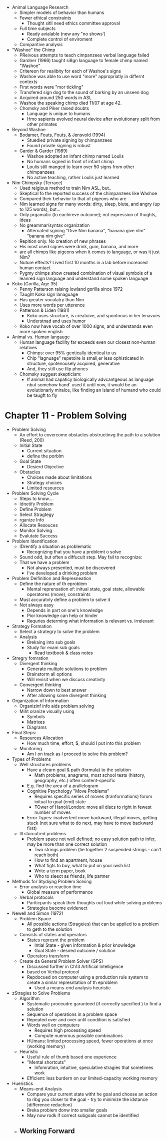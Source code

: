 - Animal Language Research
    * Simpler models of behavior than humans
    * Fewer ethical constraints
        - Thought sitll need ethics committee approval
    * Full time subjects
        - Ready avialable (new any "no shows')
        - Complete control of enviroment
    * Comparitive analysis
- "Washoe" the Chimp
    * PReivous attempts to teach cimpanzees verbal language failed
    * Gardner (1966) taught si8gn language to female chimp named "Washoe"
    * Critereon for realibity for each of Washoe's signs
    * Washoe was able to use word "more" appropriatly in differnt contexts
    * First words were "mor tickling"
    * Transfered sign dog to the sound of barking by an unseen dog
    * Acquired around 250 words in ASL
    * Washoe the speaking chimp died 11/07 at age 42.
    * Chomsky and Piker raised doubts
        - Language is unique to humans
        - Hmo sapients evolved neural device after evolutionary split from other primates
- Beyond Washoe
    * Bodamer, Fouts, Fouts, & Jensvold (1994)
        - Stuedied private signing by chimpanzees
        - Found private signing is robust
    * Garder & Garder (1989)
        - Washoe adopted an infant chimp named Loulis
        - No humans signed in front of infant chimp
        - Loulis still manged to learn over 50 signs from other chimpanzees
        - No active teaching, rather Loulis just learned
- Nim Chimpsky (Terrace)
    * Used reigious method to train Nim ASL, but..
    * Skeptical fo the reported success of the chimpanzees like Washoe
    * Compared their behavior to that of pigeons who are
    * Nim learned signs for many words: dirty, sleep, biute, and angry (up to 125 words), but...
    * Only prgamatic (to eachireve outcome); not expression of thughts, ideas
    * No greammar/syntax organization
        - Alternated sgining "Give Nim banana", "banana give nIm" "banana nim give"
    * Repition only. No creation of new phrases
    * His most used signes were drink, gum, banana, and more
    * are all chimps like pigeons when it comes to language, or was it just Nim?
    * Nuture effects? Lived first 10 months in a lab before increased human contact
    * Pygmy chimps show created combination of visual symbols of a leanred sign language and understand some spoken language
- Koko (Gorilla, Age 35)
    * Penny Patterson raising lowland gorilla since 1972
    * Taught Koko sign lanaguage
    * Has greater voculatry than Nim
    * Uses more words per utterence
    * Patterson & Liden (1981)
        - Koko uses structure, is creatuive, and spontnous in her lenavues
        - Understnad and uses humor
    * Koko now have vocab of over 1000 signs, and understands even more spoken english
- Animal vs. Human langauge
    * Human language facility far exceeds even our closest non-human relatives
        - Chimps: over 95% gentically identical to us
        - Chip "lagnuage" repetoire is small,er less ophisticated in structure, spotenousely acquired, generative
        - And, they still use flip phones
    * Chomsky suggest skepticism:
        - If animal had capaticy biologically advcantgeous as language nbut somehow hand' used it until now, it would be an evolutionarly miralce, like finding an island of humand who could be taugft to fly

Chapter 11 - Problem Solving
============================
- Problem Solving 
    * An effort to covercome obstacles obstructinvg the path to a solution (Reed, 200)
    * Initial State
        - Current situation
        - define the porblm
    * Goal State
        - Desierd Objective
    * Obstacles
        - Choices made about limitations
        - Strategy choices
        - Limited resources
- Problem Solving Cycle
    * Steps to know....
    * Idnetify Problem
    * Define Problem
    * Select Stragtegy
    * rganize Info
    * Allocate Resouces
    * Monitor Solving
    * Evalutate Success
- Problem Identification
    * IDrentify a situation as problematic
        - Recognizing that you have a problemt o solve
    * Sound odd, but often a diffucult step. May fail to recognize:
    * That we have a problem
        - Not always presented, must be discovered
        - I've developed a drinking problem
- Problem Deifinition and Represneation
    * Define the nature of th eproblem
        - Mental reprensation of: initual state, goal state, allowable operatores (move), constraints
    * Must accuratvly define a problem to solve it
    * Not always easy
        - Depends in part on one's knowledge
        - Pior knowledge can help or hinder
        - Requries determing what information is relevant vs. irrelevant
- Strategy Formation
    * Select a strategry to solve the problem
    * Analysis
        - Brekaing into sub goals
        - Study for exam sub goals
            * Read textbook & class notes
- Stregry fomration
    * Divergent thinking
        - Generate multiple solutions to problem
        - Brainstorm all options
        - Will revisit when we discuss creativity
    * Convergent thinking
        - Narrow down to best answer
        - After allowing some divergent thinking
- Organization of Information
    * Organizinf info aids problem solving
    * Miht oranize visually using
        - Symbols
        - Matrixes
        - Diagrams
- Final Steps:
    * Resources Allocation
        - How much time, effort, $, should I put into this problem
    * Monitoring
        - Am I on track as I proceed to solve this problem?
- Types of Problems
    * Well structures problems
        - Have a clearn goal & path (formula) to the solution
            * Math problems, anagrams, most school tests (history, geography, etc.) often content-specific
        - E.g. find the area of a prallelogram
        - Cognitive Psychology "Move Problems"
            * Requires specific series of moves (tranformations) forom initual to goal (end) state
            * TOwer of Hanoi/London: move all discs to right in fewest number of moves
        - Error Types: inadvertent move backward, illegal moves, getting stuck (not sure what to do next, may have to move backward first)
    * Ill sturcutred problems
        - Problem space not well defined; no easy solution path to infer, may be more than one correct solution
            * Two strings problem (tie together 2 suspended strings - can't reach both)
            * How to find an apartment, house
            * What figts to buy, what to put on your iwsh list
            * Write a term paper, book
            * Who to sleect as friends, life partner
- Methods for Stydiyng Problem Solving
    * Error analysis or reaction time
        - Global measure of performance
    * Verbal protocols
        - Pariticpants speak their thoughts out loud while solving problems
        - Strategies beocme evidenect
- Newell and Simon (1972)
    * Problem Space
        - All possible actions (Strageies) that can be applied to a problem to geth to the solution
    * Consists of states and operators
        - States represnt the problem
            * Intial State - given information & prior knowledge
            * Goal State - desired outcome / solution
        - Operators transform 
    * Create da General Problem Solver (GPS)
        - Discussed further in Ch13 Artificial Intelligence
        - based on Verbal protocol
        - Repdocued on computer using a production rule system to create  a simlar represntation of th eproblem
            * Used a means-end analysis heuristic
- zStragies to Solve Problems
    * Algorithm
        - Systematic proceudre garunteed (if correctly specified ) to find a solution
        - Sequence of operations in a problem space
        - Repeated over and over until condition is satisfied
        - Words well on computers
            * Requires high processing speed
            * Compute nuemrous possible combinations
        - HUmans: limited processing speed, fewer operations at once (working memory)
    * Heuristic
        - Useful rule of thumb based one experience
        - "Mental shortcuts"
            * Infomration, intuitive, speculative stragies that sometimes work
        - Efficient: less burdern on our limited-capacity working memory
- Hueristics
    * Means-end Analysis
        - Compare your current state witht he goal and choose an action to ribg you closer to the goal - try to minimize the idstance )difference reduction)
        - Breka problem donw into smaller goals
        - May now rodk if correct subgoals cannot be identified
    * Working Forward
        - 
